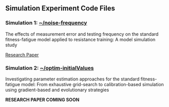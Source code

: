 ## Simulation Experiment Code Files

### Simulation 1: [~/noise-frequency](https://github.com/bsh2/Fitness-Fatigue-Model/tree/main/simulations/noise-frequency)

The effects of measurement error and testing frequency on the standard fitness-fatigue model applied to resistance training: A model simulation study

[Research Paper](https://www.researchgate.net/publication/337133581_The_effects_of_measurement_error_and_testing_frequency_on_the_fitness-fatigue_model_applied_to_resistance_training_A_simulation_approach)

### Simulation 2: [~/optim-initialValues](https://github.com/bsh2/Fitness-Fatigue-Model/tree/main/simulations/optim-initialValues)

Investigating parameter estimation approaches for the standard fitness-fatigue model: From exhaustive grid-search to calibration-based simulation using gradient-based and evolutionary strategies

**RESEARCH PAPER COMING SOON**